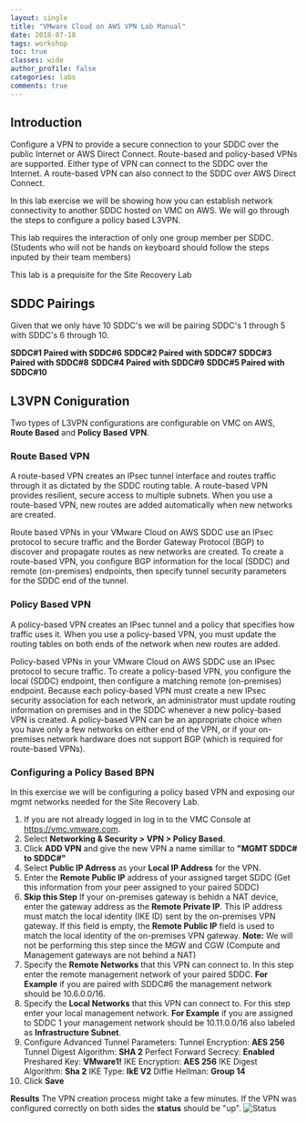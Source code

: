 ```yaml
---
layout: single
title: "VMware Cloud on AWS VPN Lab Manual"
date: 2018-07-18
tags: workshop
toc: true
classes: wide
author_profile: false
categories: labs
comments: true
---
```

## Introduction
Configure a VPN to provide a secure connection to your SDDC over the public Internet or AWS Direct Connect. Route-based and policy-based VPNs are supported. Either type of VPN can connect to the SDDC over the Internet. A route-based VPN can also connect to the SDDC over AWS Direct Connect.

In this lab exercise we will be showing how you can establish network connectivity to another SDDC hosted on VMC on AWS. We will go through the steps to configure a policy based L3VPN.

This lab requires the interaction of only one group member per SDDC. (Students who will not be hands on keyboard should follow the steps inputed by their team members)

This lab is a prequisite for the Site Recovery Lab 

## SDDC Pairings

Given that we only have 10 SDDC's we will be pairing SDDC's 1 through 5 with SDDC's 6 through 10. 

**SDDC#1 Paired with SDDC#6**
**SDDC#2 Paired with SDDC#7**
**SDDC#3 Paired with SDDC#8**
**SDDC#4 Paired with SDDC#9**
**SDDC#5 Paired with SDDC#10**

## L3VPN Coniguration

Two types of L3VPN configurations are configurable on VMC on AWS, **Route Based** and **Policy Based** **VPN**. 

### Route Based VPN 
A route-based VPN creates an IPsec tunnel interface and routes traffic through it as dictated by the SDDC routing table. A route-based VPN provides resilient, secure access to multiple subnets. When you use a route-based VPN, new routes are added automatically when new networks are created.

Route based VPNs in your VMware Cloud on AWS SDDC use an IPsec protocol to secure traffic and the Border Gateway Protocol (BGP) to discover and propagate routes as new networks are created. To create a route-based VPN, you configure BGP information for the local (SDDC) and remote (on-premises) endpoints, then specify tunnel security parameters for the SDDC end of the tunnel.

### Policy Based VPN
A policy-based VPN creates an IPsec tunnel and a policy that specifies how traffic uses it. When you use a policy-based VPN, you must update the routing tables on both ends of the network when new routes are added.

Policy-based VPNs in your VMware Cloud on AWS SDDC use an IPsec protocol to secure traffic. To create a policy-based VPN, you configure the local (SDDC) endpoint, then configure a matching remote (on-premises) endpoint. Because each policy-based VPN must create a new IPsec security association for each network, an administrator must update routing information on premises and in the SDDC whenever a new policy-based VPN is created. A policy-based VPN can be an appropriate choice when you have only a few networks on either end of the VPN, or if your on-premises network hardware does not support BGP (which is required for route-based VPNs).

### Configuring a Policy Based BPN 
In this exercise we will be configuring a policy based VPN and exposing our mgmt networks needed for the Site Recovery Lab. 

1. If you are not already logged in log in to the VMC Console at <https://vmc.vmware.com>.
2. Select **Networking & Security > VPN > Policy Based**.
3. Click **ADD VPN** and give the new VPN a name simillar to **"MGMT SDDC# to SDDC#"**
4. Select **Public IP Adrress** as your **Local IP Address** for the VPN. 
5. Enter the **Remote Public IP** address of your assigned target SDDC (Get this information from your peer assigned to your paired SDDC)
6. **Skip this Step** If your on-premises gateway is behidn a NAT device, enter the gateway address as the **Remote Private IP**. This IP address must match the local identity (IKE ID) sent by the on-premises VPN gateway. If this field is empty, the **Remote Public IP** field is used to match the local identity of the on-premises VPN gateway. 
 **Note:** We will not be performing this step since the MGW and CGW (Compute and Management gateways are not behind a NAT)
7. Specify the **Remote Networks** that this VPN can connect to. In this step enter the remote management network of your paired SDDC. **For Example** if you are paired with SDDC#6 the management network should be 10.6.0.0/16. 
8. Specify the **Local Networks** that this VPN can connect to. For this step enter your local management network. **For Example** if you are assigned to SDDC 1 your management network should be 10.11.0.0/16 also labeled as **Infrastructure Subnet**. 
9. Configure Advanced Tunnel Parameters:
    Tunnel Encryption: **AES 256**
    Tunnel Digest Algorithm: **SHA 2**
    Perfect Forward Secrecy: **Enabled**
    Preshared Key: **VMware1!**
    IKE Encryption: **AES 256**
    IKE Digest Algorithm: **Sha 2**
    IKE Type: **IkE V2**
    Diffie Hellman: **Group 14**
10. Click **Save**

**Results**
The VPN creation process might take a few minutes. If the VPN was configured correctly on both sides the **status** should be "up". 
![Status](https://github-partner-lab-screenshots.s3-us-west-2.amazonaws.com/vpn+screenshots/PolicyVPN+up.jpg)

